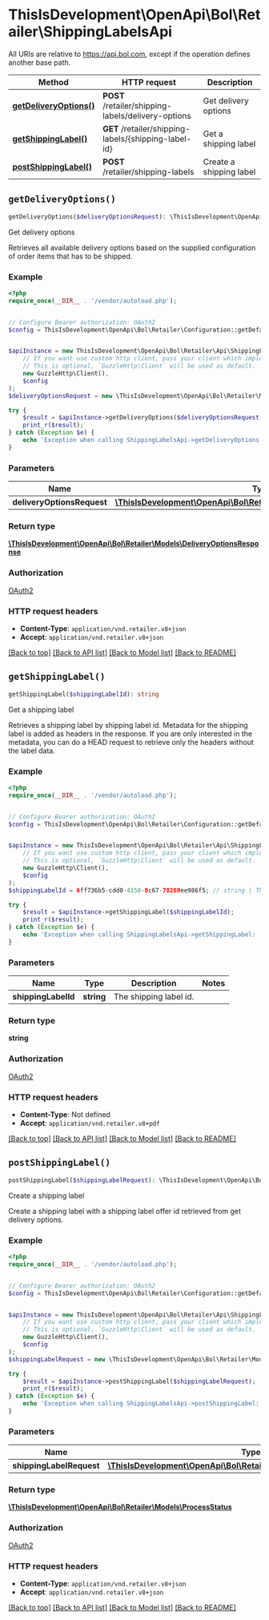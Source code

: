 # ThisIsDevelopment\OpenApi\Bol\Retailer\ShippingLabelsApi

All URIs are relative to https://api.bol.com, except if the operation defines another base path.

| Method | HTTP request | Description |
| ------------- | ------------- | ------------- |
| [**getDeliveryOptions()**](ShippingLabelsApi.md#getDeliveryOptions) | **POST** /retailer/shipping-labels/delivery-options | Get delivery options |
| [**getShippingLabel()**](ShippingLabelsApi.md#getShippingLabel) | **GET** /retailer/shipping-labels/{shipping-label-id} | Get a shipping label |
| [**postShippingLabel()**](ShippingLabelsApi.md#postShippingLabel) | **POST** /retailer/shipping-labels | Create a shipping label |


## `getDeliveryOptions()`

```php
getDeliveryOptions($deliveryOptionsRequest): \ThisIsDevelopment\OpenApi\Bol\Retailer\Models\DeliveryOptionsResponse
```

Get delivery options

Retrieves all available delivery options based on the supplied configuration of order items that has to be shipped.

### Example

```php
<?php
require_once(__DIR__ . '/vendor/autoload.php');


// Configure Bearer authorization: OAuth2
$config = ThisIsDevelopment\OpenApi\Bol\Retailer\Configuration::getDefaultConfiguration()->setAccessToken('YOUR_ACCESS_TOKEN');


$apiInstance = new ThisIsDevelopment\OpenApi\Bol\Retailer\Api\ShippingLabelsApi(
    // If you want use custom http client, pass your client which implements `GuzzleHttp\ClientInterface`.
    // This is optional, `GuzzleHttp\Client` will be used as default.
    new GuzzleHttp\Client(),
    $config
);
$deliveryOptionsRequest = new \ThisIsDevelopment\OpenApi\Bol\Retailer\Models\DeliveryOptionsRequest(); // \ThisIsDevelopment\OpenApi\Bol\Retailer\Models\DeliveryOptionsRequest

try {
    $result = $apiInstance->getDeliveryOptions($deliveryOptionsRequest);
    print_r($result);
} catch (Exception $e) {
    echo 'Exception when calling ShippingLabelsApi->getDeliveryOptions: ', $e->getMessage(), PHP_EOL;
}
```

### Parameters

| Name | Type | Description  | Notes |
| ------------- | ------------- | ------------- | ------------- |
| **deliveryOptionsRequest** | [**\ThisIsDevelopment\OpenApi\Bol\Retailer\Models\DeliveryOptionsRequest**](../Model/DeliveryOptionsRequest.md)|  | |

### Return type

[**\ThisIsDevelopment\OpenApi\Bol\Retailer\Models\DeliveryOptionsResponse**](../Model/DeliveryOptionsResponse.md)

### Authorization

[OAuth2](../../README.md#OAuth2)

### HTTP request headers

- **Content-Type**: `application/vnd.retailer.v8+json`
- **Accept**: `application/vnd.retailer.v8+json`

[[Back to top]](#) [[Back to API list]](../../README.md#endpoints)
[[Back to Model list]](../../README.md#models)
[[Back to README]](../../README.md)

## `getShippingLabel()`

```php
getShippingLabel($shippingLabelId): string
```

Get a shipping label

Retrieves a shipping label by shipping label id. Metadata for the shipping label is added as headers in the response. If you are only interested in the metadata, you can do a HEAD request to retrieve only the headers without the label data.

### Example

```php
<?php
require_once(__DIR__ . '/vendor/autoload.php');


// Configure Bearer authorization: OAuth2
$config = ThisIsDevelopment\OpenApi\Bol\Retailer\Configuration::getDefaultConfiguration()->setAccessToken('YOUR_ACCESS_TOKEN');


$apiInstance = new ThisIsDevelopment\OpenApi\Bol\Retailer\Api\ShippingLabelsApi(
    // If you want use custom http client, pass your client which implements `GuzzleHttp\ClientInterface`.
    // This is optional, `GuzzleHttp\Client` will be used as default.
    new GuzzleHttp\Client(),
    $config
);
$shippingLabelId = 6ff736b5-cdd0-4150-8c67-78269ee986f5; // string | The shipping label id.

try {
    $result = $apiInstance->getShippingLabel($shippingLabelId);
    print_r($result);
} catch (Exception $e) {
    echo 'Exception when calling ShippingLabelsApi->getShippingLabel: ', $e->getMessage(), PHP_EOL;
}
```

### Parameters

| Name | Type | Description  | Notes |
| ------------- | ------------- | ------------- | ------------- |
| **shippingLabelId** | **string**| The shipping label id. | |

### Return type

**string**

### Authorization

[OAuth2](../../README.md#OAuth2)

### HTTP request headers

- **Content-Type**: Not defined
- **Accept**: `application/vnd.retailer.v8+pdf`

[[Back to top]](#) [[Back to API list]](../../README.md#endpoints)
[[Back to Model list]](../../README.md#models)
[[Back to README]](../../README.md)

## `postShippingLabel()`

```php
postShippingLabel($shippingLabelRequest): \ThisIsDevelopment\OpenApi\Bol\Retailer\Models\ProcessStatus
```

Create a shipping label

Create a shipping label with a shipping label offer id retrieved from get delivery options.

### Example

```php
<?php
require_once(__DIR__ . '/vendor/autoload.php');


// Configure Bearer authorization: OAuth2
$config = ThisIsDevelopment\OpenApi\Bol\Retailer\Configuration::getDefaultConfiguration()->setAccessToken('YOUR_ACCESS_TOKEN');


$apiInstance = new ThisIsDevelopment\OpenApi\Bol\Retailer\Api\ShippingLabelsApi(
    // If you want use custom http client, pass your client which implements `GuzzleHttp\ClientInterface`.
    // This is optional, `GuzzleHttp\Client` will be used as default.
    new GuzzleHttp\Client(),
    $config
);
$shippingLabelRequest = new \ThisIsDevelopment\OpenApi\Bol\Retailer\Models\ShippingLabelRequest(); // \ThisIsDevelopment\OpenApi\Bol\Retailer\Models\ShippingLabelRequest

try {
    $result = $apiInstance->postShippingLabel($shippingLabelRequest);
    print_r($result);
} catch (Exception $e) {
    echo 'Exception when calling ShippingLabelsApi->postShippingLabel: ', $e->getMessage(), PHP_EOL;
}
```

### Parameters

| Name | Type | Description  | Notes |
| ------------- | ------------- | ------------- | ------------- |
| **shippingLabelRequest** | [**\ThisIsDevelopment\OpenApi\Bol\Retailer\Models\ShippingLabelRequest**](../Model/ShippingLabelRequest.md)|  | |

### Return type

[**\ThisIsDevelopment\OpenApi\Bol\Retailer\Models\ProcessStatus**](../Model/ProcessStatus.md)

### Authorization

[OAuth2](../../README.md#OAuth2)

### HTTP request headers

- **Content-Type**: `application/vnd.retailer.v8+json`
- **Accept**: `application/vnd.retailer.v8+json`

[[Back to top]](#) [[Back to API list]](../../README.md#endpoints)
[[Back to Model list]](../../README.md#models)
[[Back to README]](../../README.md)
